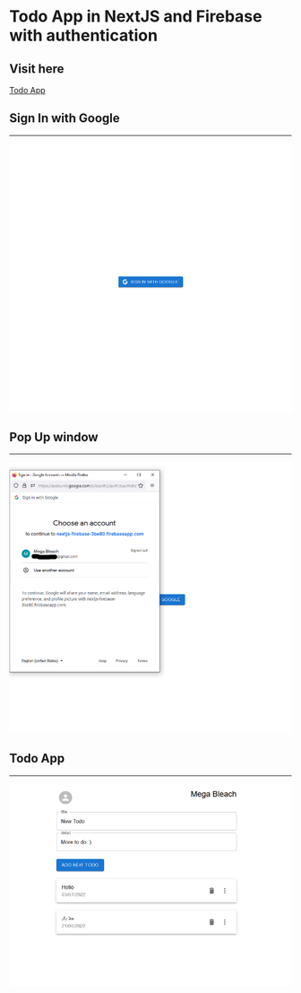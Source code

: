# Todo App in NextJS and Firebase with authentication

## Visit here
[Todo App](https://todo-app-nextjs-firebase.vercel.app/)

## Sign In with Google

---

<p  algin="center">
<img  algin="center"  src="https://raw.githubusercontent.com/SudanAlhilali/Todo-nextjs-firebase/main/screenshots/signInWithGoogle.png?token=GHSAT0AAAAAABVXMULRYQ3PD7TQE3LNSMCKYWAXQEA"  width="600">
</p>

## Pop Up window

---

<p  algin="center">
<img  algin="center"  src="https://raw.githubusercontent.com/SudanAlhilali/Todo-nextjs-firebase/main/screenshots/PopWindow.png?token=GHSAT0AAAAAABVXMULRRYITTWPRCZIIWCW2YWAXOZQ"  width="700">
</p>

## Todo App

---

<p  algin="center">
<img  algin="center"  src="https://raw.githubusercontent.com/SudanAlhilali/Todo-nextjs-firebase/main/screenshots/mainPage.png?token=GHSAT0AAAAAABVXMULQ2XEZ5LZAVVB2NWVIYWAXPXA"  width="800">
</p>
